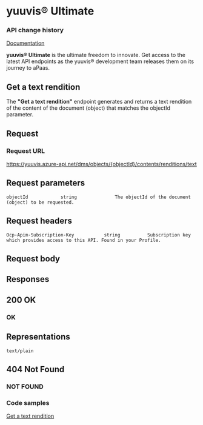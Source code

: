 # yuuvis® Ultimate

### API change history

[Documentation](https://yuuvis.portal.azure-api.net/how-to)

**yuuvis® Ultimate** is the ultimate freedom to innovate. Get access to the latest API endpoints as the yuuvis® development team releases them on its journey to aPaas.

## Get a text rendition

The **"Get a text rendition"** endpoint generates and returns a text rendition of the content of the document (object) that matches the objectId parameter.

## Request

### Request URL

https://yuuvis.azure-api.net/dms/objects/{objectId}/contents/renditions/text

## Request parameters

```
objectId            string              The objectId of the document (object) to be requested.
```

## Request headers

```
Ocp-Apim-Subscription-Key           string          Subscription key which provides access to this API. Found in your Profile.

```

## Request body

## Responses

## 200 OK

### OK

## Representations

`text/plain`

## 404 Not Found

### NOT FOUND

### Code samples

[Get a text rendition](./Get-a-text-Rendition.html)
